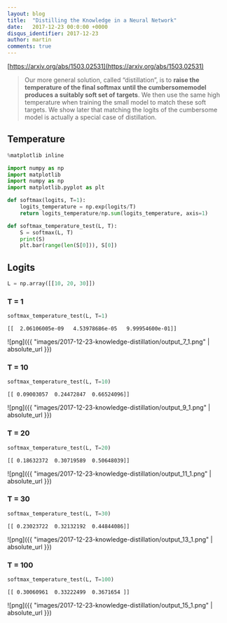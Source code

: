 ```yaml
---
layout: blog
title:  "Distilling the Knowledge in a Neural Network"
date:   2017-12-23 00:0:00 +0000
disqus_identifier: 2017-12-23
author: martin
comments: true
---
```


[https://arxiv.org/abs/1503.02531](https://arxiv.org/abs/1503.02531)
> Our more general solution, called “distillation”, is to **raise the temperature of the final softmax until the cumbersomemodel produces a suitably soft set of targets**. We then use the same high temperature when training the small model to match these soft targets. We show later that matching the logits of the cumbersome model is actually a special case of distillation.

## Temperature


```python
%matplotlib inline

import numpy as np
import matplotlib
import numpy as np
import matplotlib.pyplot as plt
```


```python
def softmax(logits, T=1):
    logits_temperature = np.exp(logits/T)
    return logits_temperature/np.sum(logits_temperature, axis=1)

def softmax_temperature_test(L, T):
    S = softmax(L, T)
    print(S)
    plt.bar(range(len(S[0])), S[0])
```

## Logits


```python
L = np.array([[10, 20, 30]])
```

### T = 1


```python
softmax_temperature_test(L, T=1)
```

    [[  2.06106005e-09   4.53978686e-05   9.99954600e-01]]



![png]({{ "images/2017-12-23-knowledge-distillation/output_7_1.png" | absolute_url }})


### T = 10


```python
softmax_temperature_test(L, T=10)
```

    [[ 0.09003057  0.24472847  0.66524096]]



![png]({{ "images/2017-12-23-knowledge-distillation/output_9_1.png" | absolute_url }})


### T = 20


```python
softmax_temperature_test(L, T=20)
```

    [[ 0.18632372  0.30719589  0.50648039]]



![png]({{ "images/2017-12-23-knowledge-distillation/output_11_1.png" | absolute_url }})

### T = 30


```python
softmax_temperature_test(L, T=30)
```

    [[ 0.23023722  0.32132192  0.44844086]]



![png]({{ "images/2017-12-23-knowledge-distillation/output_13_1.png" | absolute_url }})


### T = 100


```python
softmax_temperature_test(L, T=100)
```

    [[ 0.30060961  0.33222499  0.3671654 ]]



![png]({{ "images/2017-12-23-knowledge-distillation/output_15_1.png" | absolute_url }})

